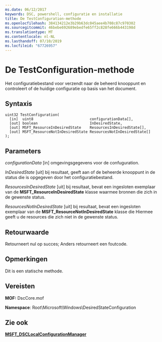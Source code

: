 ```yaml
---
ms.date: 06/12/2017
keywords: DSC, powershell, configuratie en installatie
title: De TestConfiguration-methode
ms.openlocfilehash: 384134212e3b29b63dc045aee4b708c87c970302
ms.sourcegitcommit: 46bebe692689ebedfe65ff2c828fe666b443198d
ms.translationtype: MT
ms.contentlocale: nl-NL
ms.lasthandoff: 07/10/2019
ms.locfileid: "67726957"
---
```

# <a name="testconfiguration-method"></a>De TestConfiguration-methode

Het configuratiebestand voor verzendt naar de beheerd knooppunt en controleert of de huidige configuratie op basis van het document.

## <a name="syntax"></a>Syntaxis

```mof
uint32 TestConfiguration(
  [in]  uint8                          configurationData[],
  [out] boolean                        InDesiredState,
  [out] MSFT_ResourceInDesiredState    ResourcesInDesiredState[],
  [out] MSFT_ResourceNotInDesiredState ResourcesNotInDesiredState[]
);
```

## <a name="parameters"></a>Parameters

*configurationData* \[in\] omgevingsgegevens voor de confuguration.

*InDesiredState* \[uit\] bij resultaat, geeft aan of de beheerde knooppunt in de status die is opgegeven door het configuratiebestand.

*ResourcesInDesiredState* \[uit\] bij resultaat, bevat een ingesloten exemplaar van de **MSFT_ResourceInDesiredState** klasse waarmee bronnen die zich in de gewenste status.

*ResourcesNotInDesiredState* \[uit\] bij resultaat, bevat een ingesloten exemplaar van de **MSFT_ResourceNotInDesiredState** klasse die Hiermee geeft u de resources die zich niet in de gewenste status.

## <a name="return-value"></a>Retourwaarde

Retourneert nul op succes; Anders retourneert een foutcode.

## <a name="remarks"></a>Opmerkingen

Dit is een statische methode.

## <a name="requirements"></a>Vereisten

**MOF:** DscCore.mof

**Namespace**: Root\Microsoft\Windows\DesiredStateConfiguration

## <a name="see-also"></a>Zie ook

[**MSFT_DSCLocalConfigurationManager**](msft-dsclocalconfigurationmanager.md)
